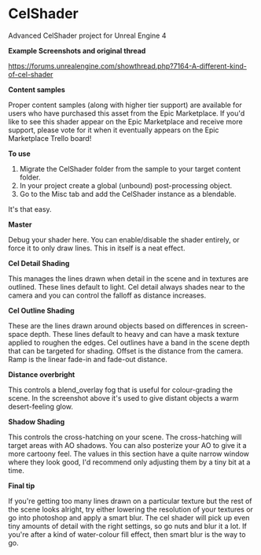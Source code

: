 CelShader
=========

Advanced CelShader project for Unreal Engine 4

**Example Screenshots and original thread**

https://forums.unrealengine.com/showthread.php?7164-A-different-kind-of-cel-shader

**Content samples**

Proper content samples (along with higher tier support) are available for users who have purchased this asset from the Epic Marketplace. If you'd like to see this shader appear on the Epic Marketplace and receive more support, please vote for it when it eventually appears on the Epic Marketplace Trello board!

**To use**

1. Migrate the CelShader folder from the sample to your target content folder.
2. In your project create a global (unbound) post-processing object.
3. Go to the Misc tab and add the CelShader instance as a blendable.

It's that easy.

**Master**

Debug your shader here. You can enable/disable the shader entirely, or force it to only draw lines. This in itself is a neat effect.

**Cel Detail Shading**

This manages the lines drawn when detail in the scene and in textures are outlined. These lines default to light. Cel detail always shades near to the camera and you can control the falloff as distance increases.

**Cel Outline Shading**

These are the lines drawn around objects based on differences in screen-space depth. These lines default to heavy and can have a mask texture applied to roughen the edges. Cel outlines have a band in the scene depth that can be targeted for shading. Offset is the distance from the camera. Ramp is the linear fade-in and fade-out distance.

**Distance overbright**

This controls a blend_overlay fog that is useful for colour-grading the scene. In the screenshot above it's used to give distant objects a warm desert-feeling glow.

**Shadow Shading**

This controls the cross-hatching on your scene. The cross-hatching will target areas with AO shadows. You can also posterize your AO to give it a more cartoony feel. The values in this section have a quite narrow window where they look good, I'd recommend only adjusting them by a tiny bit at a time.

**Final tip**

If you're getting too many lines drawn on a particular texture but the rest of the scene looks alright, try either lowering the resolution of your textures or go into photoshop and apply a smart blur. The cel shader will pick up even tiny amounts of detail with the right settings, so go nuts and blur it a lot. If you're after a kind of water-colour fill effect, then smart blur is the way to go.
